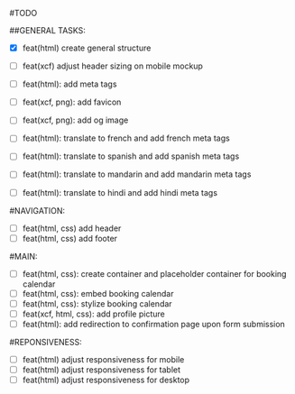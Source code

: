 #TODO

##GENERAL TASKS:
- [X] feat(html) create general structure
- [ ] feat(xcf) adjust header sizing on mobile mockup
- [ ] feat(html): add meta tags
- [ ] feat(xcf, png): add favicon
- [ ] feat(xcf, png): add og image
- [ ] feat(html): translate to french and add french meta tags
- [ ] feat(html): translate to spanish and add spanish meta tags
- [ ] feat(html): translate to mandarin and add mandarin meta tags
- [ ] feat(html): translate to hindi and add hindi meta tags


#NAVIGATION:
- [ ] feat(html, css) add header
- [ ] feat(html, css) add footer

#MAIN:
- [ ] feat(html, css): create container and placeholder container for booking calendar
- [ ] feat(html, css): embed booking calendar
- [ ] feat(html, css): stylize booking calendar
- [ ] feat(xcf, html, css): add profile picture
- [ ] feat(html): add redirection to confirmation page upon form submission

#REPONSIVENESS:
- [ ] feat(html) adjust responsiveness for mobile
- [ ] feat(html) adjust responsiveness for tablet
- [ ] feat(html) adjust responsiveness for desktop
